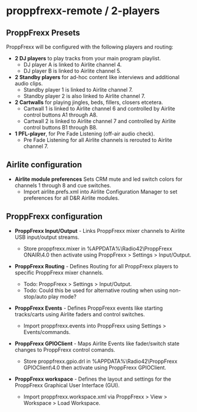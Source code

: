 # proppfrexx-remote / 2-players

## ProppFrexx Presets

ProppFrexx will be configured with the following players and routing: 

- **2 DJ players** to play tracks from your main program playlist.
  - DJ player A is linked to Airlite channel 4.
  - DJ player B is linked to Airlite channel 5. 
- **2 Standby players** for ad-hoc content like interviews and additional audio clips.
  - Standby player 1 is linked to Airlite channel 7.
  - Standby player 2 is also linked to Airlite channel 7.
- **2 Cartwalls** for playing jingles, beds, fillers, closers etcetera. 
  - Cartwall 1 is linked to Airlite channel 6 and controlled by Airlite control buttons A1 through A8.
  - Cartwall 2 is linked to Airlite channel 7 and controlled by Airlite control buttons B1 through B8. 
- **1 PFL-player**, for Pre Fade Listening (off-air audio check). 
  - Pre Fade Listening for all Airlite channels is rerouted to Airlite channel 7.
  
## Airlite configuration

- **Airlite module preferences** Sets CRM mute and led switch colors for channels 1 through 8 and cue switches. 
  - Import airlite.prefs.xml into Airlite Configuration Manager to set preferences for all D&R Airlite modules. 
 
## ProppFrexx configuration

- **ProppFrexx Input/Output** - Links ProppFrexx mixer channels to Airlite USB input/output streams.
  - Store proppfrexx.mixer in %APPDATA%\Radio42\ProppFrexx ONAIR\4.0 then activate using ProppFrexx > Settings > Input/Output.
  
- **ProppFrexx Routing** - Defines Routing for all ProppFrexx players to specific ProppFrexx mixer channels.
  - Todo: ProppFrexx > Settings > Input/Output.
  - Todo: Could this be used for alternative routing when using non-stop/auto play mode?
  
- **ProppFrexx Events** - Defines ProppFrexx events like starting tracks/carts using Airlite faders and control switches.
  - Import proppfrexx.events into ProppFrexx using Settings > Events/commands.
  
- **ProppFrexx GPIOClient** - Maps Airlite Events like fader/switch state changes to ProppFrexx control comands.
  - Store proppfrexx.gpio.drl in %APPDATA%\Radio42\ProppFrexx GPIOClient\4.0 then activate using ProppFrexx GPIOClient.
  
- **ProppFrexx workspace** - Defines the layout and settings for the ProppFrexx Graphical User Interface (GUI).
  - Import proppfrexx.workspace.xml via ProppFrexx > View > Workspace > Load Workspace. 
